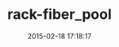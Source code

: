 ---
layout: post
title:  "rack-fiber_pool"
repo:   "alebsack/rack-fiber_pool"
date:   2015-02-18 17:18:17
gemurl: http://github.com/alebsack/rack-fiber_pool
---